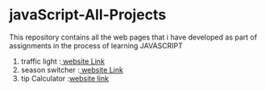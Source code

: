 # javaScript-All-Projects
This repository contains all the web pages that i have developed as part of assignments in the process of learning JAVASCRIPT


1) traffic light :[ website Link](http://bvjavascript01.ccbp.tech)
2) season switcher :[ website Link](http://bvjavascript02.ccbp.tech)
3) tip Calculator :[website link](http://bvjavascript03.ccbp.tech)
